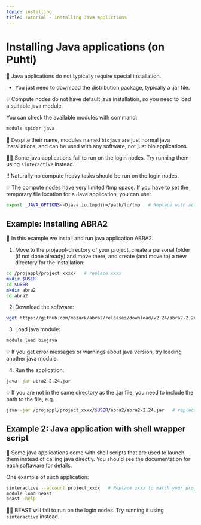 ```yaml
---
topic: installing
title: Tutorial - Installing Java applictions
---
```


# Installing Java applications (on Puhti)

💬 Java applications do not typically require special installation. 

- You just need to download the distribution package, typically a .jar file.

💡 Compute nodes do not have default java installation, so you need to load a suitable java module. 

You can check the available modules with command:

```bash
module spider java
```

💬 Despite their name, modules named `biojava` are just normal java installations, and can be used with any software, not just bio applications.

☝🏻 Some java applications fail to run on the login nodes. Try running them using `sinteractive` instead. 

‼️ Naturally no compute heavy tasks should be run on the login nodes.

💡 The compute nodes have very limited /tmp space. If you have to set the temporary file location for a Java application, you can use:

```bash
export _JAVA_OPTIONS=-Djava.io.tmpdir=/path/to/tmp   # Replace with actual path.
```

## Example: Installing ABRA2

💬 In this example we install and run java application ABRA2.

1. Move to the projappl-directory of your project, create a personal folder (if not done already) and move there, and create (and move to) a new directory for the installation:

```bash
cd /projappl/project_xxxx/   # replace xxxx
mkdir $USER
cd $USER
mkdir abra2
cd abra2
```

2. Download the software:

```bash
wget https://github.com/mozack/abra2/releases/download/v2.24/abra2-2.24.jar
```

3. Load java module:

```bash
module load biojava
```

💡 If you get error messages or warnings about java version, try loading another java module.

4. Run the application:

```bash
java -jar abra2-2.24.jar
```

💡 If you are not in the same directory as the .jar file, you need to include the path to the file, e.g.

```bash
java -jar /projappl/project_xxxx/$USER/abra2/abra2-2.24.jar   # replace xxxx and check that the path corresponds to the actual path
```

## Example 2: Java application with shell wrapper script

💬 Some java applications come with shell scripts that are used to launch them instead of calling java directly. You should see the documentation for each softaware for details.

One example of such application:

```bash
sinteractive --account project_xxxx   # Replace xxxx to match your project number
module load beast
beast -help
```

☝🏻 BEAST will fail to run on the login nodes. Try running it using `sinteractive` instead.
